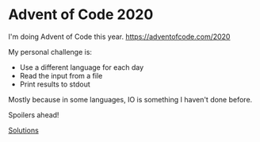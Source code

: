 # Advent of Code 2020

I'm doing Advent of Code this year. https://adventofcode.com/2020

My personal challenge is:
* Use a different language for each day
* Read the input from a file
* Print results to stdout

Mostly because in some languages, IO is something I haven't done before.

Spoilers ahead!

[Solutions](https://hiljusti.github.io/adventofcode-2020/solutions.html)

